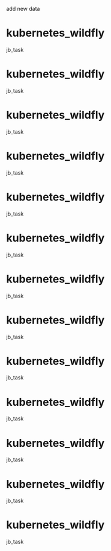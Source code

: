 add new data
# kubernetes_wildfly
jb_task
# kubernetes_wildfly
jb_task
# kubernetes_wildfly
jb_task
# kubernetes_wildfly
jb_task
# kubernetes_wildfly
jb_task
# kubernetes_wildfly
jb_task
# kubernetes_wildfly
jb_task
# kubernetes_wildfly
jb_task
# kubernetes_wildfly
jb_task
# kubernetes_wildfly
jb_task
# kubernetes_wildfly
jb_task
# kubernetes_wildfly
jb_task
# kubernetes_wildfly
jb_task

